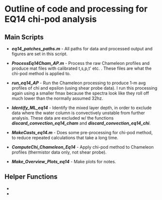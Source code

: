 
# Outline of code and processing for EQ14 chi-pod analysis

## Main Scripts

-  _**eq14_patches_paths.m**_ - All paths for data and processed output and figures are set in this script.

-  _**ProcessEq14Cham_AP.m**_ - Process the raw Chameleon profiles and produce mat files with calibrated t,s,p,t' etc. . These files are what the chi-pod method is applied to.

-  _**run_eq14_AP**_ - Run the Chameleon processing to produce 1-m avg profiles of chi and epsilon (using shear probe data). I run this processing again using a smaller fmax because the spectra look like they roll off much lower than the normally assumed 32hz.

- _**Identify_ML_eq14**_ - Identify the mixed layer depth, in order to exclude data where the water column is convectively unstable from further analysis. These data are excluded w/ the functions _**discard_convection_eq14_cham**_ and _**discard_convection_eq14_chi**_.

- _**MakeCasts_eq14.m**_ - Does some pre-processing for chi-pod method, to reduce repeated calculations that take a long time.

-  _**ComputeChi_Chameleon_Eq14**_  - Apply chi-pod method to Chameleon profiles (thermistor data only, not shear probe).

-  _**Make_Overview_Plots_eq14**_ - Make plots for notes.

## Helper Functions

-

-
